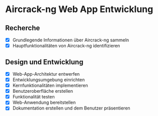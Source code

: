 # Aircrack-ng Web App Entwicklung

## Recherche
- [x] Grundlegende Informationen über Aircrack-ng sammeln
- [x] Hauptfunktionalitäten von Aircrack-ng identifizieren

## Design und Entwicklung
- [x] Web-App-Architektur entwerfen
- [x] Entwicklungsumgebung einrichten
- [x] Kernfunktionalitäten implementieren
- [x] Benutzeroberfläche erstellen
- [x] Funktionalität testen
- [x] Web-Anwendung bereitstellen
- [x] Dokumentation erstellen und dem Benutzer präsentieren
